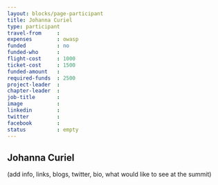 ```yaml
---
layout: blocks/page-participant
title: Johanna Curiel
type: participant
travel-from     :
expenses        : owasp
funded          : no
funded-who      :
flight-cost     : 1000
ticket-cost     : 1500
funded-amount   :
required-funds  : 2500
project-leader  :
chapter-leader  :
job-title       :
image           :
linkedin        :
twitter         :
facebook        :
status          : empty
---
```


## Johanna Curiel

(add info, links, blogs, twitter, bio, what would like to see at the summit)

